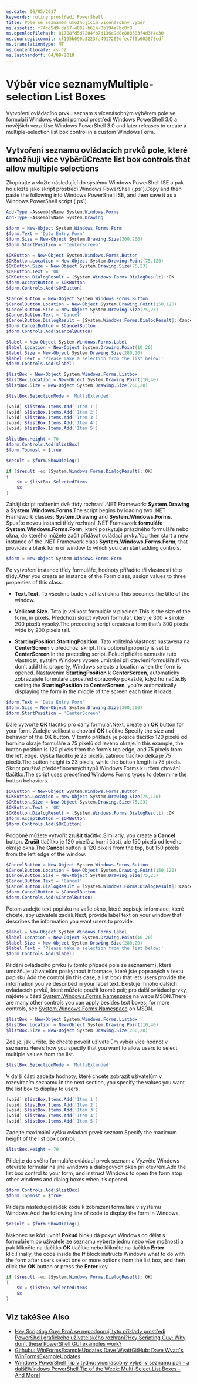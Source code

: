 ```yaml
---
ms.date: 06/05/2017
keywords: rutiny prostředí PowerShell
title: Pole se seznamem umožňujícím vícenásobný výběr
ms.assetid: f74cd5d9-da57-4802-b614-0b194a7bc8f8
ms.openlocfilehash: 81708fd5d7204fb7d136e9d8e808303f4d3f4c30
ms.sourcegitcommit: cf195b090b3223fa4917206dfec7f0b603873cdf
ms.translationtype: MT
ms.contentlocale: cs-CZ
ms.lasthandoff: 04/09/2018
---
```

# <a name="multiple-selection-list-boxes"></a><span data-ttu-id="f942c-103">Výběr více seznamy</span><span class="sxs-lookup"><span data-stu-id="f942c-103">Multiple-selection List Boxes</span></span>

<span data-ttu-id="f942c-104">Vytvoření ovládacího prvku seznam s vícenásobným výběrem pole ve formuláři Windows vlastní pomocí prostředí Windows PowerShell 3.0 a novějších verzí.</span><span class="sxs-lookup"><span data-stu-id="f942c-104">Use Windows PowerShell 3.0 and later releases to create a multiple-selection list box control in a custom Windows Form.</span></span>

## <a name="create-list-box-controls-that-allow-multiple-selections"></a><span data-ttu-id="f942c-105">Vytvoření seznamu ovládacích prvků pole, které umožňují více výběrů</span><span class="sxs-lookup"><span data-stu-id="f942c-105">Create list box controls that allow multiple selections</span></span>

<span data-ttu-id="f942c-106">Zkopírujte a vložte následující do systému Windows PowerShell ISE a pak ho uložte jako skript prostředí Windows PowerShell (.ps1).</span><span class="sxs-lookup"><span data-stu-id="f942c-106">Copy and then paste the following into Windows PowerShell ISE, and then save it as a Windows PowerShell script (.ps1).</span></span>

```powershell
Add-Type -AssemblyName System.Windows.Forms
Add-Type -AssemblyName System.Drawing

$form = New-Object System.Windows.Forms.Form
$form.Text = 'Data Entry Form'
$form.Size = New-Object System.Drawing.Size(300,200)
$form.StartPosition = 'CenterScreen'

$OKButton = New-Object System.Windows.Forms.Button
$OKButton.Location = New-Object System.Drawing.Point(75,120)
$OKButton.Size = New-Object System.Drawing.Size(75,23)
$OKButton.Text = 'OK'
$OKButton.DialogResult = [System.Windows.Forms.DialogResult]::OK
$form.AcceptButton = $OKButton
$form.Controls.Add($OKButton)

$CancelButton = New-Object System.Windows.Forms.Button
$CancelButton.Location = New-Object System.Drawing.Point(150,120)
$CancelButton.Size = New-Object System.Drawing.Size(75,23)
$CancelButton.Text = 'Cancel'
$CancelButton.DialogResult = [System.Windows.Forms.DialogResult]::Cancel
$form.CancelButton = $CancelButton
$form.Controls.Add($CancelButton)

$label = New-Object System.Windows.Forms.Label
$label.Location = New-Object System.Drawing.Point(10,20)
$label.Size = New-Object System.Drawing.Size(280,20)
$label.Text = 'Please make a selection from the list below:'
$form.Controls.Add($label)

$listBox = New-Object System.Windows.Forms.Listbox
$listBox.Location = New-Object System.Drawing.Point(10,40)
$listBox.Size = New-Object System.Drawing.Size(260,20)

$listBox.SelectionMode = 'MultiExtended'

[void] $listBox.Items.Add('Item 1')
[void] $listBox.Items.Add('Item 2')
[void] $listBox.Items.Add('Item 3')
[void] $listBox.Items.Add('Item 4')
[void] $listBox.Items.Add('Item 5')

$listBox.Height = 70
$form.Controls.Add($listBox)
$form.Topmost = $true

$result = $form.ShowDialog()

if ($result -eq [System.Windows.Forms.DialogResult]::OK)
{
    $x = $listBox.SelectedItems
    $x
}
```

<span data-ttu-id="f942c-107">Zahájí skript načtením dvě třídy rozhraní .NET Framework: **System.Drawing** a **System.Windows.Forms**.</span><span class="sxs-lookup"><span data-stu-id="f942c-107">The script begins by loading two .NET Framework classes: **System.Drawing** and **System.Windows.Forms**.</span></span> <span data-ttu-id="f942c-108">Spusťte novou instanci třídy rozhraní .NET Framework **formuláře System.Windows.Forms.Form**; který poskytuje prázdného formuláře nebo okna, do kterého můžete začít přidávat ovládací prvky.</span><span class="sxs-lookup"><span data-stu-id="f942c-108">You then start a new instance of the .NET Framework class **System.Windows.Forms.Form**; that provides a blank form or window to which you can start adding controls.</span></span>

```powershell
$form = New-Object System.Windows.Forms.Form
```

<span data-ttu-id="f942c-109">Po vytvoření instance třídy formuláře, hodnoty přiřadíte tři vlastnosti této třídy.</span><span class="sxs-lookup"><span data-stu-id="f942c-109">After you create an instance of the Form class, assign values to three properties of this class.</span></span>

- <span data-ttu-id="f942c-110">**Text.**</span><span class="sxs-lookup"><span data-stu-id="f942c-110">**Text.**</span></span> <span data-ttu-id="f942c-111">To všechno bude v záhlaví okna.</span><span class="sxs-lookup"><span data-stu-id="f942c-111">This becomes the title of the window.</span></span>

- <span data-ttu-id="f942c-112">**Velikost.**</span><span class="sxs-lookup"><span data-stu-id="f942c-112">**Size.**</span></span> <span data-ttu-id="f942c-113">Toto je velikost formuláře v pixelech.</span><span class="sxs-lookup"><span data-stu-id="f942c-113">This is the size of the form, in pixels.</span></span> <span data-ttu-id="f942c-114">Předchozí skript vytvoří formulář, který je 300 × široké 200 pixelů vysoký.</span><span class="sxs-lookup"><span data-stu-id="f942c-114">The preceding script creates a form that’s 300 pixels wide by 200 pixels tall.</span></span>

- <span data-ttu-id="f942c-115">**StartingPosition.**</span><span class="sxs-lookup"><span data-stu-id="f942c-115">**StartingPosition.**</span></span> <span data-ttu-id="f942c-116">Tato volitelná vlastnost nastavena na **CenterScreen** v předchozí skript.</span><span class="sxs-lookup"><span data-stu-id="f942c-116">This optional property is set to **CenterScreen** in the preceding script.</span></span> <span data-ttu-id="f942c-117">Pokud přidáte nemusíte tuto vlastnost, systém Windows vybere umístění při otevření formuláře.</span><span class="sxs-lookup"><span data-stu-id="f942c-117">If you don’t add this property, Windows selects a location when the form is opened.</span></span> <span data-ttu-id="f942c-118">Nastavením **StartingPosition** k **CenterScreen**, automaticky zobrazujete formuláře uprostřed obrazovky pokaždé, když ho načte.</span><span class="sxs-lookup"><span data-stu-id="f942c-118">By setting the **StartingPosition** to **CenterScreen**, you’re automatically displaying the form in the middle of the screen each time it loads.</span></span>

```powershell
$form.Text = 'Data Entry Form'
$form.Size = New-Object System.Drawing.Size(300,200)
$form.StartPosition = 'CenterScreen'
```

<span data-ttu-id="f942c-119">Dále vytvořte **OK** tlačítko pro daný formulář.</span><span class="sxs-lookup"><span data-stu-id="f942c-119">Next, create an **OK** button for your form.</span></span> <span data-ttu-id="f942c-120">Zadejte velikost a chování **OK** tlačítko.</span><span class="sxs-lookup"><span data-stu-id="f942c-120">Specify the size and behavior of the **OK** button.</span></span> <span data-ttu-id="f942c-121">V tomto příkladu je pozice tlačítko 120 pixelů od horního okraje formuláře a 75 pixelů od levého okraje.</span><span class="sxs-lookup"><span data-stu-id="f942c-121">In this example, the button position is 120 pixels from the form’s top edge, and 75 pixels from the left edge.</span></span> <span data-ttu-id="f942c-122">Výška tlačítko je 23 pixelů, zatímco tlačítko délka je 75 pixelů.</span><span class="sxs-lookup"><span data-stu-id="f942c-122">The button height is 23 pixels, while the button length is 75 pixels.</span></span> <span data-ttu-id="f942c-123">Skript používá předdefinovaných typů Windows Forms k určení chování tlačítko.</span><span class="sxs-lookup"><span data-stu-id="f942c-123">The script uses predefined Windows Forms types to determine the button behaviors.</span></span>

```powershell
$OKButton = New-Object System.Windows.Forms.Button
$OKButton.Location = New-Object System.Drawing.Size(75,120)
$OKButton.Size = New-Object System.Drawing.Size(75,23)
$OKButton.Text = 'OK'
$OKButton.DialogResult = [System.Windows.Forms.DialogResult]::OK
$form.AcceptButton = $OKButton
$form.Controls.Add($OKButton)
```

<span data-ttu-id="f942c-124">Podobně můžete vytvořit **zrušit** tlačítko.</span><span class="sxs-lookup"><span data-stu-id="f942c-124">Similarly, you create a **Cancel** button.</span></span> <span data-ttu-id="f942c-125">**Zrušit** tlačítko je 120 pixelů z horní části, ale 150 pixelů od levého okraje okna.</span><span class="sxs-lookup"><span data-stu-id="f942c-125">The **Cancel** button is 120 pixels from the top, but 150 pixels from the left edge of the window.</span></span>

```powershell
$CancelButton = New-Object System.Windows.Forms.Button
$CancelButton.Location = New-Object System.Drawing.Point(150,120)
$CancelButton.Size = New-Object System.Drawing.Size(75,23)
$CancelButton.Text = 'Cancel'
$CancelButton.DialogResult = [System.Windows.Forms.DialogResult]::Cancel
$form.CancelButton = $CancelButton
$form.Controls.Add($CancelButton)
```

<span data-ttu-id="f942c-126">Potom zadejte text popisku na vaše okno, které popisuje informace, které chcete, aby uživatelé zadali.</span><span class="sxs-lookup"><span data-stu-id="f942c-126">Next, provide label text on your window that describes the information you want users to provide.</span></span>

```powershell
$label = New-Object System.Windows.Forms.Label
$label.Location = New-Object System.Drawing.Point(10,20)
$label.Size = New-Object System.Drawing.Size(280,20)
$label.Text = 'Please make a selection from the list below:'
$form.Controls.Add($label)
```

<span data-ttu-id="f942c-127">Přidání ovládacího prvku (v tomto případě pole se seznamem), která umožňuje uživatelům poskytnout informace, které jste popsaných v textu popisku.</span><span class="sxs-lookup"><span data-stu-id="f942c-127">Add the control (in this case, a list box) that lets users provide the information you’ve described in your label text.</span></span> <span data-ttu-id="f942c-128">Existuje mnoho dalších ovládacích prvků, které můžete použít kromě polí; pro další ovládací prvky, najdete v části [System.Windows.Forms Namespace](http://msdn.microsoft.com/library/k50ex0x9(v=vs.110).aspx) na webu MSDN.</span><span class="sxs-lookup"><span data-stu-id="f942c-128">There are many other controls you can apply besides text boxes; for more controls, see [System.Windows.Forms Namespace](http://msdn.microsoft.com/library/k50ex0x9(v=vs.110).aspx) on MSDN.</span></span>

```powershell
$listBox = New-Object System.Windows.Forms.Listbox
$listBox.Location = New-Object System.Drawing.Point(10,40)
$listBox.Size = New-Object System.Drawing.Size(260,20)
```

<span data-ttu-id="f942c-129">Zde je, jak určíte, že chcete povolit uživatelům výběr více hodnot v seznamu.</span><span class="sxs-lookup"><span data-stu-id="f942c-129">Here’s how you specify that you want to allow users to select multiple values from the list.</span></span>

```powershell
$listBox.SelectionMode = 'MultiExtended'
```

<span data-ttu-id="f942c-130">V další části zadejte hodnoty, které chcete zobrazit uživatelům v rozevíracím seznamu.</span><span class="sxs-lookup"><span data-stu-id="f942c-130">In the next section, you specify the values you want the list box to display to users.</span></span>

```powershell
[void] $listBox.Items.Add('Item 1')
[void] $listBox.Items.Add('Item 2')
[void] $listBox.Items.Add('Item 3')
[void] $listBox.Items.Add('Item 4')
[void] $listBox.Items.Add('Item 5')
```

<span data-ttu-id="f942c-131">Zadejte maximální výšku ovládací prvek seznam.</span><span class="sxs-lookup"><span data-stu-id="f942c-131">Specify the maximum height of the list box control.</span></span>

```powershell
$listBox.Height = 70
```

<span data-ttu-id="f942c-132">Přidejte do svého formuláře ovládací prvek seznam a Vyzvěte Windows otevřete formulář na jiné windows a dialogových oken při otevření.</span><span class="sxs-lookup"><span data-stu-id="f942c-132">Add the list box control to your form, and instruct Windows to open the form atop other windows and dialog boxes when it’s opened.</span></span>

```powershell
$form.Controls.Add($listBox)
$form.Topmost = $true
```

<span data-ttu-id="f942c-133">Přidejte následující řádek kódu k zobrazení formuláře v systému Windows.</span><span class="sxs-lookup"><span data-stu-id="f942c-133">Add the following line of code to display the form in Windows.</span></span>

```powershell
$result = $form.ShowDialog()
```

<span data-ttu-id="f942c-134">Nakonec se kód uvnitř **Pokud** bloku dá pokyn Windows co dělat s formulářem po uživatele ze seznamu vyberte jednu nebo více možností a pak klikněte na tlačítko **OK** tlačítko nebo klikněte na tlačítko **Enter**  klíč.</span><span class="sxs-lookup"><span data-stu-id="f942c-134">Finally, the code inside the **If** block instructs Windows what to do with the form after users select one or more options from the list box, and then click the **OK** button or press the **Enter** key.</span></span>

```powershell
if ($result -eq [System.Windows.Forms.DialogResult]::OK)
{
    $x = $listBox.SelectedItems
    $x
}
```

## <a name="see-also"></a><span data-ttu-id="f942c-135">Viz také</span><span class="sxs-lookup"><span data-stu-id="f942c-135">See Also</span></span>

- [<span data-ttu-id="f942c-136">Hey Scripting Guy: Proč se nepodporují tyto příklady prostředí PowerShell grafického uživatelského rozhraní?</span><span class="sxs-lookup"><span data-stu-id="f942c-136">Hey Scripting Guy:  Why don’t these PowerShell GUI examples work?</span></span>](http://go.microsoft.com/fwlink/?LinkId=506644)
- [<span data-ttu-id="f942c-137">Githubu: WinFormsExampleUpdates Dave Wyatt</span><span class="sxs-lookup"><span data-stu-id="f942c-137">GitHub: Dave Wyatt's WinFormsExampleUpdates</span></span>](https://github.com/dlwyatt/WinFormsExampleUpdates)
- [<span data-ttu-id="f942c-138">Windows PowerShell Tip v týdnu: vícenásobný výběr v seznamu polí - a další!</span><span class="sxs-lookup"><span data-stu-id="f942c-138">Windows PowerShell Tip of the Week:  Multi-Select List Boxes - And More!</span></span>](http://technet.microsoft.com/library/ff730950.aspx)